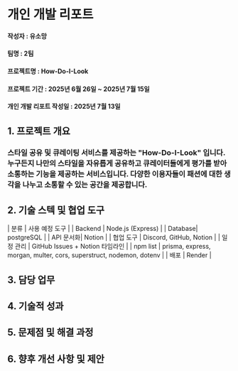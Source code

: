 # 개인 개발 리포트

#### 작성자 : 유소망
#### 팀명 : 2팀
#### 프로젝트명 : How-Do-I-Look
#### 프로젝트 기간 : 2025년 6월 26일 ~ 2025년 7월 15일
#### 개인 개발 리포트 작성일 : 2025년 7월 13일

## 1. 프로젝트 개요
### 스타일 공유 및 큐레이팅 서비스를 제공하는 "How-Do-I-Look" 입니다. 누구든지 나만의 스타일을 자유롭게 공유하고 큐레이터들에게 평가를 받아 소통하는 기능을 제공하는 서비스입니다. 다양한 이용자들이 패션에 대한 생각을 나누고 소통할 수 있는 공간을 제공합니다.

## 2. 기술 스텍 및 협업 도구
| 분류 | 사용 예정 도구 |
| Backend | Node.js (Express) |
| Database| postgreSQL |
| API 문서화| Notion |
| 협업 도구 | Discord, GitHub, Notion |
| 일정 관리 | GitHub Issues + Notion 타임라인 |
| npm list | prisma, express, morgan, multer, cors, superstruct, nodemon, dotenv |
| 배포 | Render |

## 3. 담당 업무

## 4. 기술적 성과

## 5. 문제점 및 해결 과정

## 6. 향후 개선 사항 및 제안
